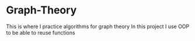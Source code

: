 # Graph-Theory
This is where I practice algorithms for graph theory
In this project I use OOP to be able to reuse functions
